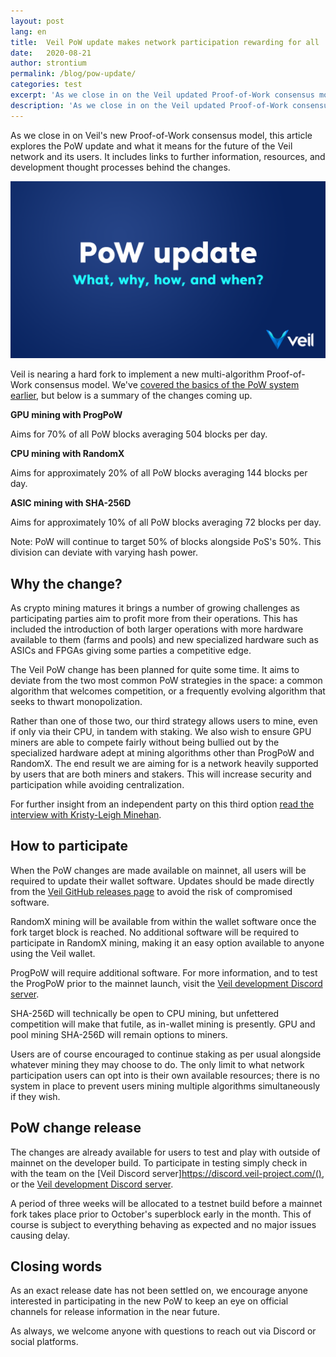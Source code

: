 ```yaml
---
layout: post
lang: en
title:  Veil PoW update makes network participation rewarding for all
date:   2020-08-21
author: strontium
permalink: /blog/pow-update/
categories: test
excerpt: 'As we close in on the Veil updated Proof-of-Work consensus model, this article explores the PoW update and what it means for the future of the Veil network and its users.'
description: 'As we close in on the Veil updated Proof-of-Work consensus model, this article explores the PoW update and what it means for the future of the Veil network and its users.'
---
```


As we close in on Veil's new Proof-of-Work consensus model, this article explores the PoW update and what it means for the future of the Veil network and its users. It includes links to further information, resources, and development thought processes behind the changes.

![](/uploads/blog/2020-08-19-PoWinfo.png)

Veil is nearing a hard fork to implement a new multi-algorithm Proof-of-Work consensus model. We've [covered the basics of the PoW system earlier](https://veil-project.com/blog/2019-future-consensus/), but below is a summary of the changes coming up.

**GPU mining with ProgPoW**

Aims for 70% of all PoW blocks averaging 504 blocks per day.

**CPU mining with RandomX**

Aims for approximately 20% of all PoW blocks averaging 144 blocks per day.

**ASIC mining with SHA-256D**

Aims for approximately 10% of all PoW blocks averaging 72 blocks per day.

Note: PoW will continue to target 50% of blocks alongside PoS's 50%. This division can deviate with varying hash power.

## Why the change?

As crypto mining matures it brings a number of growing challenges as participating parties aim to profit more from their operations. This has included the introduction of both larger operations with more hardware available to them (farms and pools) and new specialized hardware such as ASICs and FPGAs giving some parties a competitive edge.

The Veil PoW change has been planned for quite some time. It aims to deviate from the two most common PoW strategies in the space: a common algorithm that welcomes competition, or a frequently evolving algorithm that seeks to thwart monopolization.

Rather than one of those two, our third strategy allows users to mine, even if only via their CPU, in tandem with staking. We also wish to ensure GPU miners are able to compete fairly without being bullied out by the specialized hardware adept at mining algorithms other than ProgPoW and RandomX. The end result we are aiming for is a network heavily supported by users that are both miners and stakers. This will increase security and participation while avoiding centralization.

For further insight from an independent party on this third option [read the interview with Kristy-Leigh Minehan](https://veil-project.com/blog/2020-OhGodAGirl/).

## How to participate

When the PoW changes are made available on mainnet, all users will be required to update their wallet software. Updates should be made directly from the [Veil GitHub releases page](https://github.com/Veil-Project/veil/releases) to avoid the risk of compromised software.

RandomX mining will be available from within the wallet software once the fork target block is reached. No additional software will be required to participate in RandomX mining, making it an easy option available to anyone using the Veil wallet.

ProgPoW will require additional software. For more information, and to test the ProgPoW prior to the mainnet launch, visit the [Veil development Discord server](https://discord.gg/5V3Y5Mf).

SHA-256D will technically be open to CPU mining, but unfettered competition will make that futile, as in-wallet mining is presently. GPU and pool mining SHA-256D will remain options to miners.

Users are of course encouraged to continue staking as per usual alongside whatever mining they may choose to do. The only limit to what network participation users can opt into is their own available resources; there is no system in place to prevent users mining multiple algorithms simultaneously if they wish.

## PoW change release

The changes are already available for users to test and play with outside of mainnet on the developer build. To participate in testing simply check in with the team on the [Veil Discord server]https://discord.veil-project.com/(), or the [Veil development Discord server](https://discord.gg/5V3Y5Mf).

A period of three weeks will be allocated to a testnet build before a mainnet fork takes place prior to October's superblock early in the month. This of course is subject to everything behaving as expected and no major issues causing delay.

## Closing words

As an exact release date has not been settled on, we encourage anyone interested in participating in the new PoW to keep an eye on official channels for release information in the near future.

As always, we welcome anyone with questions to reach out via Discord or social platforms.